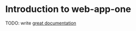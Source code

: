 # Introduction to web-app-one

TODO: write [great documentation](http://jacobian.org/writing/what-to-write/)
